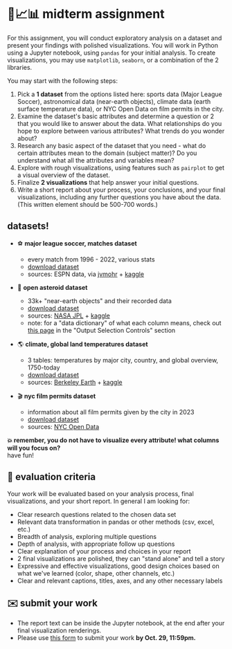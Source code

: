 # 🤖📈📊 midterm assignment

For this assignment, you will conduct exploratory analysis on a dataset and present your findings with polished visualizations. You will work in Python using a Jupyter notebook, using `pandas` for your initial analysis. To create visualizations, you may use `matplotlib`, `seaborn`, or a combination of the 2 libraries.

You may start with the following steps:

1. Pick a **1 dataset** from the options listed here: sports data (Major League Soccer), astronomical data (near-earth objects), climate data (earth surface temperature data), or NYC Open Data on film permits in the city.
2. Examine the dataset's basic attributes and determine a question or 2 that you would like to answer about the data. What relationships do you hope to explore between various attributes? What trends do you wonder about?
3. Research any basic aspect of the dataset that you need - what do certain attributes mean to the domain (subject matter)? Do you understand what all the attributes and variables mean?
4. Explore with rough visualizations, using features such as `pairplot` to get a visual overview of the dataset.  
5. Finalize **2 visualizations** that help answer your initial questions.
6. Write a short report about your process, your conclusions, and your final visualizations, including any further questions you have about the data. (This written element should be 500-700 words.)

## datasets!

- ⚽️ **major league soccer, matches dataset**
  - every match from 1996 - 2022, various stats
  - [download dataset](https://github.com/mab253/dataviz_fall23/blob/main/midterm-datasets/matches.csv)
  - sources: ESPN data, via [jvmohr](https://github.com/jvmohr/dataScience/tree/master) + [kaggle](https://www.kaggle.com/datasets/josephvm/major-league-soccer-dataset/data)
 
- 💫 **open asteroid dataset**
  - 33k+ "near-earth objects" and their recorded data
  - [download dataset](https://github.com/mab253/dataviz_fall23/blob/main/midterm-datasets/open-asteroid.csv)
  - sources: [NASA JPL](https://ssd.jpl.nasa.gov/tools/sbdb_query.html) + [kaggle](https://www.kaggle.com/datasets/sakhawat18/asteroid-dataset)
  - note: for a "data dictionary" of what each column means, check out [this page](https://ssd.jpl.nasa.gov/tools/sbdb_query.html) in the "Output Selection Controls" section

- 🌎 **climate, global land temperatures dataset**
  - 3 tables: temperatures by major city, country, and global overview, 1750-today
  - [download dataset](https://github.com/mab253/dataviz_fall23/tree/main/midterm-datasets/climate-datasets)
  - sources: [Berkeley Earth](https://berkeleyearth.org/data/) + [kaggle](https://www.kaggle.com/datasets/berkeleyearth/climate-change-earth-surface-temperature-data)
 
- 🎬 **nyc film permits dataset**
  - information about all film permits given by the city in 2023
  - [download dataset](https://github.com/mab253/dataviz_fall23/blob/main/midterm-datasets/Film_Permits.csv)
  - sources: [NYC Open Data](https://data.cityofnewyork.us/City-Government/Film-Permits/tg4x-b46p)

**💥 remember, you do not have to visualize every attribute! what columns will you focus on?** \
have fun!

## 🔎 evaluation criteria

Your work will be evaluated based on your analysis process, final visualizations, and your short report. In general I am looking for:
  - Clear research questions related to the chosen data set
  - Relevant data transformation in pandas or other methods (csv, excel, etc.)
  - Breadth of analysis, exploring multiple questions
  - Depth of analysis, with appropriate follow up questions
  - Clear explanation of your process and choices in your report  
  - 2 final visualizations are polished, they can "stand alone" and tell a story
  - Expressive and effective visualizations, good design choices based on what we've learned (color, shape, other channels, etc.)
  - Clear and relevant captions, titles, axes, and any other necessary labels

## ✉️ submit your work 
  - The report text can be inside the Jupyter notebook, at the end after your final visualization renderings.
  - Please use [this form](https://airtable.com/appJ1zoJbOnRhJYPQ/shrCU8LYwR5EtMVPf) to submit your work **by Oct. 29, 11:59pm.**

